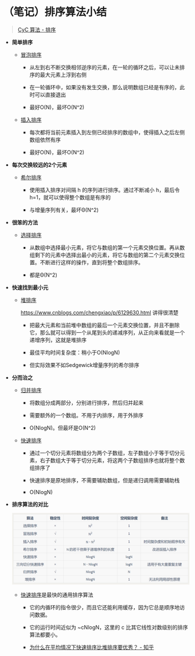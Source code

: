 # （笔记）排序算法小结

> [CyC 算法 - 排序](https://cyc2018.github.io/CS-Notes/#/notes/%E7%AE%97%E6%B3%95%20-%20%E6%8E%92%E5%BA%8F)

- **简单排序**

  - <u>冒泡排序</u>

    - 从左到右不断交换相邻逆序的元素，在一轮的循环之后，可以让未排序的最大元素上浮到右侧

    - 在一轮循环中，如果没有发生交换，那么说明数组已经是有序的，此时可以直接退出

    - 最好O(N)，最坏O(N^2)

  - <u>插入排序</u>

    - 每次都将当前元素插入到左侧已经排序的数组中，使得插入之后左侧数组依然有序

    - 最好O(N)，最坏O(N^2)

- **每次交换较远的2个元素**

  - <u>希尔排序</u>

    - 使用插入排序对间隔 h 的序列进行排序。通过不断减小 h，最后令 h=1，就可以使得整个数组是有序的

    - 与增量序列有关，最坏Θ(N^2)

- **很笨的方法**

  - <u>选择排序</u>

    - 从数组中选择最小元素，将它与数组的第一个元素交换位置。再从数组剩下的元素中选择出最小的元素，将它与数组的第二个元素交换位置。不断进行这样的操作，直到将整个数组排序。

    - 都是Θ(N^2)

- **快速找到最小元**

  - <u>堆排序</u>

    https://www.cnblogs.com/chengxiao/p/6129630.html 讲得很清楚

    - 把最大元素和当前堆中数组的最后一个元素交换位置，并且不删除它，那么就可以得到一个从尾到头的递减序列，从正向来看就是一个递增序列，这就是堆排序

    - 最佳平均时间复杂度：稍小于O(NlogN)

    - 但实际效果不如Sedgewick增量序列的希尔排序

- **分而治之**

  - <u>归并排序</u>

    - 将数组分成两部分，分别进行排序，然后归并起来

    - 需要额外的一个数组。不用于内排序，用于外排序

    - O(NlogN)。但最坏是O(N^2)

  - <u>快速排序</u>

    - 通过一个切分元素将数组分为两个子数组，左子数组小于等于切分元素，右子数组大于等于切分元素，将这两个子数组排序也就将整个数组排序了

    - 快速排序是原地排序，不需要辅助数组，但是递归调用需要辅助栈

    - O(NlogN)

- **排序算法的对比**

  ![image-20201030200804776](https://raw.githubusercontent.com/bobo6668/markdown-pictures-bobo/master/img/data-structure/20201030200804.png)

  - <u>快速排序</u>是最快的通用排序算法

    - 它的内循环的指令很少，而且它还能利用缓存，因为它总是顺序地访问数据。

    - 它的运行时间近似为 ~cNlogN，这里的 c 比其它线性对数级别的排序算法都要小。
    - [为什么在平均情况下快速排序比堆排序要优秀？ - 知乎](https://www.zhihu.com/question/23873747)